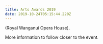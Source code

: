 ```yaml
---
title: Arts Awards 2019
date: 2019-10-24T05:15:44.220Z
---
```

(Royal Wanganui Opera House).

More information to follow closer to the event.
